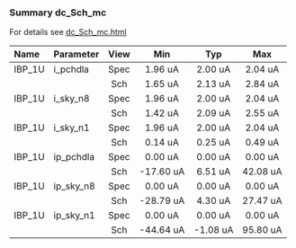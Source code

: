 ### Summary dc_Sch_mc

For details see <a href='dc_Sch_mc.html'>dc_Sch_mc.html</a>

|**Name**|**Parameter**|**View**|**Min** | **Typ** | **Max**|
|:---|:---|:---:|:---:|:---:|:---:|
|IBP_1U|i\_pchdla | Spec | 1.96 uA | 2.00 uA | 2.04 uA |
| | | Sch|1.65 uA | 2.13 uA | 2.84 uA |
|IBP_1U|i\_sky\_n8 | Spec | 1.96 uA | 2.00 uA | 2.04 uA |
| | | Sch|1.42 uA | 2.09 uA | 2.55 uA |
|IBP_1U|i\_sky\_n1 | Spec | 1.96 uA | 2.00 uA | 2.04 uA |
| | | Sch|0.14 uA | 0.25 uA | 0.49 uA |
|IBP_1U|ip\_pchdla | Spec | 0.00 uA | 0.00 uA | 0.00 uA |
| | | Sch|-17.60 uA | 6.51 uA | 42.08 uA |
|IBP_1U|ip\_sky\_n8 | Spec | 0.00 uA | 0.00 uA | 0.00 uA |
| | | Sch|-28.79 uA | 4.30 uA | 27.47 uA |
|IBP_1U|ip\_sky\_n1 | Spec | 0.00 uA | 0.00 uA | 0.00 uA |
| | | Sch|-44.64 uA | -1.08 uA | 95.80 uA |
